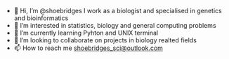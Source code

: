 - 👋 Hi, I’m @shoebridges I work as a biologist and specialised in genetics and bioinformatics
- 👀 I’m interested in statistics, biology and general computing problems
- 🌱 I’m currently learning Pyhton and UNIX terminal
- 💞️ I’m looking to collaborate on projects in biology realted fields
- 📫 How to reach me shoebridges_sci@outlook.com

<!---
shoebridges/shoebridges is a ✨ special ✨ repository because its `README.md` (this file) appears on your GitHub profile.
You can click the Preview link to take a look at your changes.
--->
